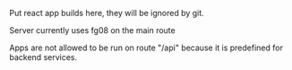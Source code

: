 Put react app builds here, they will be ignored by git.

Server currently uses fg08 on the main route

Apps are not allowed to be run on route "/api" because it is predefined for backend services.